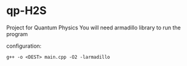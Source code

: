 # qp-H2S
Project for Quantum Physics
You will need armadillo library to run the program

configuration:

<code>g++ -o \<DEST> main.cpp -O2 -larmadillo</code>
